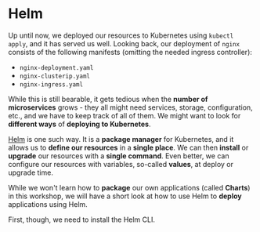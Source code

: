 # Helm

Up until now, we deployed our resources to Kubernetes using `kubectl apply`, and it has served us well. Looking back, our deployment of `nginx` consists of the following manifests (omitting the needed ingress controller):

-  `nginx-deployment.yaml`
-  `nginx-clusterip.yaml`
-  `nginx-ingress.yaml`

While this is still bearable, it gets tedious when the **number of microservices** grows - they all might need services, storage, configuration, etc., and we have to keep track of all of them. We might want to look for **different ways** of **deploying to Kubernetes**.

[Helm](https://helm.sh) is one such way. It is a **package manager** for Kubernetes, and it allows us to **define our resources** in a **single place**. We can then **install** or **upgrade** our resources with a **single command**. Even better, we can configure our resources with variables, so-called **values**, at deploy or upgrade time.

While we won't learn how to **package** our own applications (called **Charts**) in this workshop, we will have a short look at how to use Helm to **deploy** applications using Helm.

First, though, we need to install the Helm CLI.
